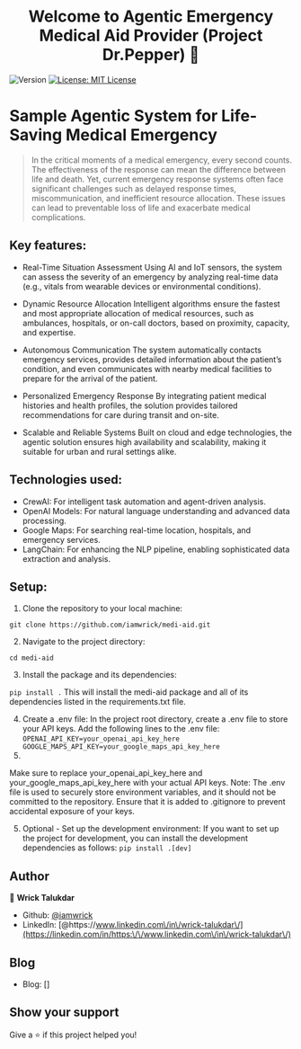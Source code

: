 <h1 align="center">Welcome to Agentic Emergency Medical Aid Provider (Project Dr.Pepper) 👋</h1>
<p>
  <img alt="Version" src="https://img.shields.io/badge/version-0.0.1-blue.svg?cacheSeconds=2592000" />
  <a href="#" target="_blank">
    <img alt="License: MIT License" src="https://img.shields.io/badge/License-MIT License-yellow.svg" />
  </a>
</p>

# Sample Agentic System for Life-Saving Medical Emergency
> In the critical moments of a medical emergency, every second counts. The effectiveness of the response can mean the difference between life and death. Yet, current emergency response systems often face significant challenges such as delayed response times, miscommunication, and inefficient resource allocation. These issues can lead to preventable loss of life and exacerbate medical complications.

## Key features:

- Real-Time Situation Assessment
Using AI and IoT sensors, the system can assess the severity of an emergency by analyzing real-time data (e.g., vitals from wearable devices or environmental conditions).

- Dynamic Resource Allocation
Intelligent algorithms ensure the fastest and most appropriate allocation of medical resources, such as ambulances, hospitals, or on-call doctors, based on proximity, capacity, and expertise.

- Autonomous Communication
The system automatically contacts emergency services, provides detailed information about the patient’s condition, and even communicates with nearby medical facilities to prepare for the arrival of the patient.

- Personalized Emergency Response
By integrating patient medical histories and health profiles, the solution provides tailored recommendations for care during transit and on-site.

- Scalable and Reliable Systems
Built on cloud and edge technologies, the agentic solution ensures high availability and scalability, making it suitable for urban and rural settings alike.

## Technologies used:

- CrewAI: For intelligent task automation and agent-driven analysis.
- OpenAI Models: For natural language understanding and advanced data processing.
- Google Maps: For searching real-time location, hospitals, and emergency services.
- LangChain: For enhancing the NLP pipeline, enabling sophisticated data extraction and analysis.

## Setup:

1. Clone the repository to your local machine:

`git clone https://github.com/iamwrick/medi-aid.git`

2. Navigate to the project directory:

`cd medi-aid`

3. Install the package and its dependencies:

`pip install .`
This will install the medi-aid package and all of its dependencies listed in the requirements.txt file.

4. Create a .env file: In the project root directory, create a .env file to store your API keys. Add the following lines to the .env file:
`OPENAI_API_KEY=your_openai_api_key_here
GOOGLE_MAPS_API_KEY=your_google_maps_api_key_here`
5. 
Make sure to replace your_openai_api_key_here and your_google_maps_api_key_here with your actual API keys. 
Note: The .env file is used to securely store environment variables, and it should not be committed to the repository. Ensure that it is added to .gitignore to prevent accidental exposure of your keys.

5. Optional - Set up the development environment: If you want to set up the project for development, you can install the development dependencies as follows:
`pip install .[dev]`



## Author

👤 **Wrick Talukdar**

* Github: [@iamwrick](https://github.com/iamwrick)
* LinkedIn: [@https:\/\/www.linkedin.com\/in\/wrick-talukdar\/](https://linkedin.com/in/https:\/\/www.linkedin.com\/in\/wrick-talukdar\/)

## Blog

* Blog: []


## Show your support

Give a ⭐️ if this project helped you!


